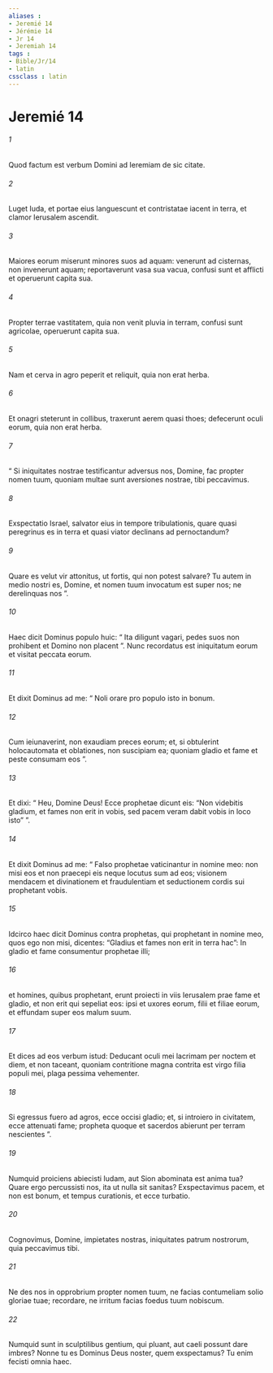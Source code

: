 ```yaml
---
aliases : 
- Jeremié 14
- Jérémie 14
- Jr 14
- Jeremiah 14
tags : 
- Bible/Jr/14
- latin
cssclass : latin
---
```


# Jeremié 14

###### 1
Quod factum est verbum Domini ad Ieremiam de sic citate.
###### 2
Luget Iuda, et portae eius languescunt et contristatae iacent in terra, et clamor Ierusalem ascendit.
###### 3
Maiores eorum miserunt minores suos ad aquam: venerunt ad cisternas, non invenerunt aquam; reportaverunt vasa sua vacua, confusi sunt et afflicti et operuerunt capita sua.
###### 4
Propter terrae vastitatem, quia non venit pluvia in terram, confusi sunt agricolae, operuerunt capita sua.
###### 5
Nam et cerva in agro peperit et reliquit, quia non erat herba.
###### 6
Et onagri steterunt in collibus, traxerunt aerem quasi thoes; defecerunt oculi eorum, quia non erat herba.
###### 7
“ Si iniquitates nostrae testificantur adversus nos, Domine, fac propter nomen tuum, quoniam multae sunt aversiones nostrae, tibi peccavimus.
###### 8
Exspectatio Israel, salvator eius in tempore tribulationis, quare quasi peregrinus es in terra et quasi viator declinans ad pernoctandum?
###### 9
Quare es velut vir attonitus, ut fortis, qui non potest salvare? Tu autem in medio nostri es, Domine, et nomen tuum invocatum est super nos; ne derelinquas nos ”.
###### 10
Haec dicit Dominus populo huic: “ Ita diligunt vagari, pedes suos non prohibent et Domino non placent ”. Nunc recordatus est iniquitatum eorum et visitat peccata eorum.
###### 11
Et dixit Dominus ad me: “ Noli orare pro populo isto in bonum. 
###### 12
Cum ieiunaverint, non exaudiam preces eorum; et, si obtulerint holocautomata et oblationes, non suscipiam ea; quoniam gladio et fame et peste consumam eos ”. 
###### 13
Et dixi: “ Heu, Domine Deus! Ecce prophetae dicunt eis: “Non videbitis gladium, et fames non erit in vobis, sed pacem veram dabit vobis in loco isto” ”. 
###### 14
Et dixit Dominus ad me: “ Falso prophetae vaticinantur in nomine meo: non misi eos et non praecepi eis neque locutus sum ad eos; visionem mendacem et divinationem et fraudulentiam et seductionem cordis sui prophetant vobis. 
###### 15
Idcirco haec dicit Dominus contra prophetas, qui prophetant in nomine meo, quos ego non misi, dicentes: “Gladius et fames non erit in terra hac”: In gladio et fame consumentur prophetae illi; 
###### 16
et homines, quibus prophetant, erunt proiecti in viis Ierusalem prae fame et gladio, et non erit qui sepeliat eos: ipsi et uxores eorum, filii et filiae eorum, et effundam super eos malum suum.
###### 17
Et dices ad eos verbum istud: Deducant oculi mei lacrimam per noctem et diem, et non taceant, quoniam contritione magna contrita est virgo filia populi mei, plaga pessima vehementer.
###### 18
Si egressus fuero ad agros, ecce occisi gladio; et, si introiero in civitatem, ecce attenuati fame; propheta quoque et sacerdos abierunt per terram nescientes ”.
###### 19
Numquid proiciens abiecisti Iudam, aut Sion abominata est anima tua? Quare ergo percussisti nos, ita ut nulla sit sanitas? Exspectavimus pacem, et non est bonum, et tempus curationis, et ecce turbatio.
###### 20
Cognovimus, Domine, impietates nostras, iniquitates patrum nostrorum, quia peccavimus tibi.
###### 21
Ne des nos in opprobrium propter nomen tuum, ne facias contumeliam solio gloriae tuae; recordare, ne irritum facias foedus tuum nobiscum.
###### 22
Numquid sunt in sculptilibus gentium, qui pluant, aut caeli possunt dare imbres? Nonne tu es Dominus Deus noster, quem exspectamus? Tu enim fecisti omnia haec.
